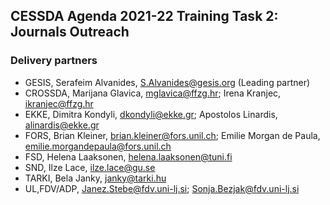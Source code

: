 ## CESSDA Agenda 2021-22 Training Task 2: Journals Outreach

### Delivery partners 
- GESIS, Serafeim Alvanides, S.Alvanides@gesis.org (Leading partner)<br>
- CROSSDA, Marijana Glavica, mglavica@ffzg.hr; Irena Kranjec, ikranjec@ffzg.hr <br>
- EKKE, Dimitra Kondyli, dkondyli@ekke.gr; Apostolos Linardis, alinardis@ekke.gr <br>
- FORS, Brian Kleiner, brian.kleiner@fors.unil.ch; Emilie Morgan de Paula, emilie.morgandepaula@fors.unil.ch <br>
- FSD, Helena Laaksonen, helena.laaksonen@tuni.fi <br>
- SND, Ilze Lace,  ilze.lace@gu.se <br>
- TARKI, Bela Janky, janky@tarki.hu <br>
- UL,FDV/ADP, Janez.Stebe@fdv.uni-lj.si; Sonja.Bezjak@fdv.uni-lj.si <br>

<!--
```markdown
# Header 1
## Header 2
### Header 3
- Bulleted
- List
1. Numbered
2. List
**Bold** and _Italic_ and `Code` text
[Link](url) and ![Image](src)
```

For more details see [GitHub Flavored Markdown](https://guides.github.com/features/mastering-markdown/).

### Jekyll Themes
Your Pages site will use the layout and styles from the Jekyll theme you have selected in your [repository settings](https://github.com/pmarsceill/test-jtd/settings). The name of this theme is saved in the Jekyll `_config.yml` configuration file.

### Support or Contact
Having trouble with Pages? Check out our [documentation](https://help.github.com/categories/github-pages-basics/) or [contact support](https://github.com/contact) and we’ll help you sort it out.
-->
